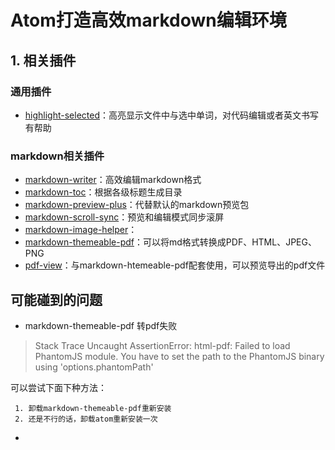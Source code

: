 # Atom打造高效markdown编辑环境



## 1. 相关插件

### 通用插件
- [highlight-selected](https://atom.io/packages/highlight-selected)：高亮显示文件中与选中单词，对代码编辑或者英文书写有帮助

### markdown相关插件
- [markdown-writer](https://github.com/zhuochun/md-writer)：高效编辑markdown格式
- [markdown-toc](https://atom.io/packages/markdown-toc)：根据各级标题生成目录
- [markdown-preview-plus](https://atom.io/packages/markdown-preview-plus)：代替默认的markdown预览包
- [markdown-scroll-sync](https://atom.io/packages/markdown-scroll-sync)：预览和编辑模式同步滚屏
- [markdown-image-helper](https://atom.io/packages/markdown-image-helper)：
- [markdown-themeable-pdf](https://atom.io/packages/markdown-themeable-pdf)：可以将md格式转换成PDF、HTML、JPEG、PNG
- [pdf-view](https://atom.io/packages/pdf-view)：与markdown-htemeable-pdf配套使用，可以预览导出的pdf文件

<!-- ![test_iamge](assets/2016-04-20-test-7600e.png) -->

## 可能碰到的问题
- markdown-themeable-pdf 转pdf失败
> Stack Trace
> Uncaught AssertionError: html-pdf: Failed to load PhantomJS module. You have to set the path to the PhantomJS binary using 'options.phantomPath'


可以尝试下面下种方法：

	 1. 卸载markdown-themeable-pdf重新安装
	 2. 还是不行的话，卸载atom重新安装一次

-
